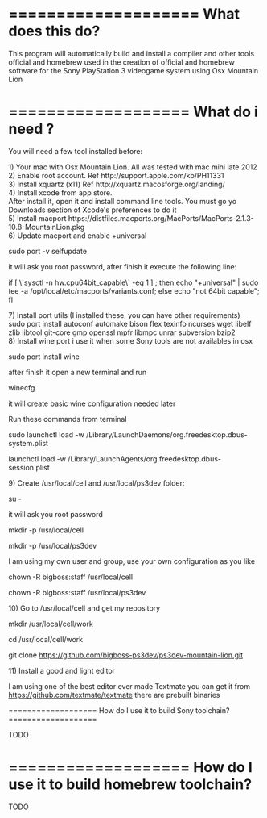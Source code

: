====================
 What does this do?
====================

 This program will automatically build and install a compiler and other
 tools official and homebrew used in the creation of official and homebrew 
 software for the Sony PlayStation 3 videogame system using Osx Mountain Lion

===================
 What do i need ?
===================

 You will need a few tool installed before:
 <dl>
 <dt>1) Your mac with Osx Mountain Lion. All was tested with mac mini late 2012</dt>
  
 <dt>2) Enable root account. Ref http://support.apple.com/kb/PH11331 </dt>
  
 <dt>3) Install xquartz (x11) Ref http://xquartz.macosforge.org/landing/</dt>
  
 <dt> 4) Install xcode from app store. </dt>
 After install it, open it and install command line tools.
 You must go yo Downloads section of Xcode's preferences to do it
  
 <dt>5) Install macport https://distfiles.macports.org/MacPorts/MacPorts-2.1.3-10.8-MountainLion.pkg </dt>
  
 <dt>6) Update macport and enable +universal </dt>
 
 sudo port -v selfupdate
 
 it will ask you root password, after finish it execute the following line:
 
 <p> if [ \`sysctl -n hw.cpu64bit_capable\` -eq 1 ] ; then echo "+universal" | sudo tee -a /opt/local/etc/macports/variants.conf; else echo "not 64bit capable"; fi</p>
  
 <dt>7) Install port utils (I installed these, you can have other requirements)  </dt>
sudo port install autoconf automake bison flex texinfo ncurses wget libelf zlib libtool git-core gmp openssl mpfr libmpc unrar subversion bzip2
  
<dt> 8) Install wine port i use it when some Sony tools are not availables in osx </dt>
 
  sudo port install wine
 
 after finish it open a new terminal and run 
 
  winecfg
  
 it will create basic wine configuration needed later 
 
 Run these commands from terminal
 
  sudo launchctl load -w /Library/LaunchDaemons/org.freedesktop.dbus-system.plist
  
  launchctl load -w /Library/LaunchAgents/org.freedesktop.dbus-session.plist
  
 <dt>9) Create /usr/local/cell and /usr/local/ps3dev folder: </dt>
 
   su -
   
 it will ask you root password 
 
   mkdir -p /usr/local/cell 
   
   mkdir -p /usr/local/ps3dev
  
 I am using my own user and group, use your own configuration as you like
 
  chown -R bigboss:staff /usr/local/cell
  
  chown -R bigboss:staff /usr/local/ps3dev
  
 <dt>10) Go to /usr/local/cell and get my repository </dt>
 
 mkdir /usr/local/cell/work
 
 cd /usr/local/cell/work
 
 git clone https://github.com/bigboss-ps3dev/ps3dev-mountain-lion.git
 
 <dt>11) Install a good and light editor</dt>
 
 I am using one of the best editor ever made Textmate you can get it from https://github.com/textmate/textmate there are prebuilt binaries
 
 </dl>
===================
 How do I use it to build Sony toolchain?
===================
 
TODO
 
===================
  How do I use it to build homebrew toolchain?
===================

TODO